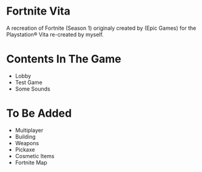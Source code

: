 # Fortnite Vita
A recreation of Fortnite (Season 1) originaly created by (Epic Games) for the Playstation® Vita re-created by myself. 

# Contents In The Game
- Lobby
- Test Game
- Some Sounds

# To Be Added
- Multiplayer
- Building
- Weapons
- Pickaxe
- Cosmetic Items
- Fortnite Map
